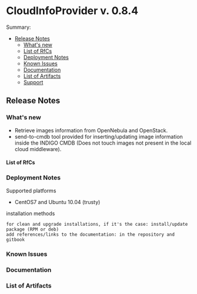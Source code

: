 # CloudInfoProvider v. 0.8.4

Summary:
* [Release Notes](#id1)
  * [What's new](#id2)
  * [List of RfCs](#id3)
  * [Deployment Notes](#id4)
  * [Known Issues](#id5)
  * [Documentation](#id6)
  * [List of Artifacts](#id7)
  * [Support](#id8)

## Release Notes

### What's new

*  Retrieve images information from OpenNebula and OpenStack. 
*  send-to-cmdb tool provided for inserting/updating image information inside the INDIGO CMDB (Does not touch images not present in the local cloud middleware).

#### List of RfCs 


### Deployment Notes

Supported platforms
* CentOS7 and Ubuntu 10.04 (trusty)

installation methods

    for clean and upgrade installations, if it's the case: install/update package (RPM or deb)
    add references/links to the documentation: in the repository and gitbook 

### Known Issues


### Documentation


### List of Artifacts
